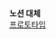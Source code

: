 **노션 대체**      
[프로토타입](https://sour-periwinkle-baf.notion.site/107b0e975d6b80aaa0a0f560459fefe6?pvs=4)
